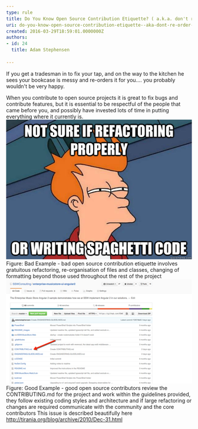 ```yaml
---
type: rule
title: Do You Know Open Source Contribution Etiquette? ( a.k.a. don't re-order my house when you fix my tap)
uri: do-you-know-open-source-contribution-etiquette--aka-dont-re-order-my-house-when-you-fix-my-tap
created: 2016-03-29T18:59:01.0000000Z
authors:
- id: 24
  title: Adam Stephensen

---
```


 
If you get a tradesman in to fix your tap, and on the way to the kitchen he sees your bookcase is messy and re-orders it for you.... you probably wouldn't be very happy.

When you contribute to open source projects it is great to fix bugs and contribute features, but it is essential to be respectful of the people that came before you, and possibly have invested lots of time in putting everything where it currently is.
 ​![etiquette-bad.png](etiquette-bad.png)Figure: Bad Example - bad open source contribution etiquette involves gratuitous refactoring, re-organisation of files and classes, changing of formatting beyond those used throughout the rest of the project​​  ![etiquette-good.png](etiquette-good.png)Figure: Good Example - good open source contributors review the CONTRIBUTING.md for the project and work within the guidelines provided, they follow existing coding styles and architecture and if large refactoring or changes are required communicate with the community and the core contributors​​
This issue is described beautifully here http://tirania.org/blog/archive/2010/Dec-31.html​​

